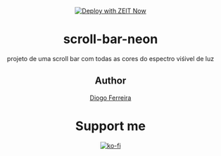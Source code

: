 <div align="center" style="margin-bottom:30px">
  
[![Deploy with ZEIT Now](https://zeit.co/button)](https://zeit.co/new/project?template=https://github.com/ArikBartzadok/scroll-bar-neon)

# scroll-bar-neon
projeto de uma scroll bar com todas as cores do espectro viśivel de luz

## Author

[Diogo Ferreira](https://diogodeveloper.netlify.com/)

# Support me

[![ko-fi](https://www.ko-fi.com/img/githubbutton_sm.svg)](https://ko-fi.com/C0C81IJH6)

</div>
